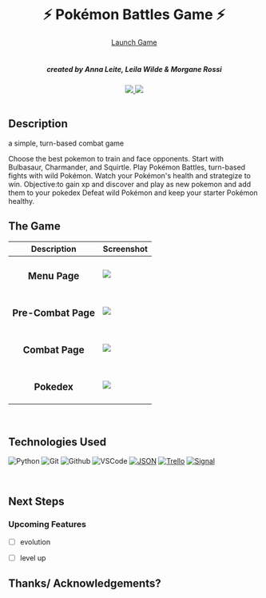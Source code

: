 <div align="center">
  <h1>⚡ Pokémon Battles Game ⚡</h1>
  <a href="https://gameurltocome.com/">Launch Game</a>
  <br>
  <br>
  <h5>created by Anna Leite, Leila Wilde & Morgane Rossi</h5>

  <a href="https://www.linkedin.com/in/leila.wilde/" target="_blank">
      <img src="https://img.shields.io/badge/-linkedin.com/in/leila.wilde-blue?style=flat&``logo=Linkedin&logoColor=white">
  </a> 
  <a href="leila.wilde@laplateforme.io" target="_blank">
      <img src="https://img.shields.io/badge/leila.wilde@laplateforme.io-c14438?style=flat&logo=laplateforme.ioogoColor=white">
  </a>
</div>

<br>
<h2>Description</h2>
<p>a simple, turn-based combat game 
<p>Choose the best pokemon to train and face opponents. Start with Bulbasaur, Charmander, and Squirtle. Play Pokémon Battles, turn-based fights with wild Pokémon. Watch your Pokémon's health and strategize to win.
Objective:to gain xp and discover and play as new pokemon and add them to your pokedex
Defeat wild Pokémon and keep your starter Pokémon healthy. 
<br>

## The Game
| Description | Screenshot |
|------------ | ------------|
| <h3 align="center">Menu Page</h3> | <img src="https://inserturl.png">
| <h3 align="center">Pre-Combat Page</h3> | <img src="https://inserturl.png" >
| <h3 align="center">Combat Page</h3> |  <img src="https://inserturl.png">
| <h3 align="center">Pokedex</h3> | <img src="https://inserturl.png">
</details>
<br>

## Technologies Used
![Python](https://img.shields.io/badge/-Python-333?style=flat&logo=python)
![Git](https://img.shields.io/badge/-Git-333?style=flat&logo=git)
![Github](https://img.shields.io/badge/-GitHub-333?style=flat&logo=github)
![VSCode](https://img.shields.io/badge/-VS_Code-333?style=flat&logo=visualstudio)
[![JSON](https://img.shields.io/badge/JSON-000?logo=json&logoColor=fff)](#)
[![Trello](https://img.shields.io/badge/Trello-0052CC?logo=trello&logoColor=fff)](#)
[![Signal](https://img.shields.io/badge/Signal-3A76F0?logo=signal&logoColor=fff)](#)

<br>

## Next Steps

### Upcoming Features

- [ ] evolution

- [ ] level up

## Thanks/ Acknowledgements?



